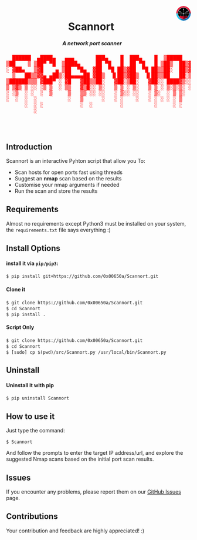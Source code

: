 <img src='./ico/icona.png' align=right style='border-radius:50%;width:40px;'>
<center>

# Scannort
<h5 align=center style='margin-right:35px'>A network port scanner</h5>


<pre style="color:red;text-align:center">
  ██████  ▄████▄   ▄▄▄       ███▄    █  ███▄    █  ▒█████   ██▀███  ▄▄▄█████▓
▒██    ▒ ▒██▀ ▀█  ▒████▄     ██ ▀█   █  ██ ▀█   █ ▒██▒  ██▒▓██ ▒ ██▒▓  ██▒ ▓▒
░ ▓██▄   ▒▓█    ▄ ▒██  ▀█▄  ▓██  ▀█ ██▒▓██  ▀█ ██▒▒██░  ██▒▓██ ░▄█ ▒▒ ▓██░ ▒░
  ▒   ██▒▒▓▓▄ ▄██▒░██▄▄▄▄██ ▓██▒  ▐▌██▒▓██▒  ▐▌██▒▒██   ██░▒██▀▀█▄  ░ ▓██▓ ░ 
▒██████▒▒▒ ▓███▀ ░ ▓█   ▓██▒▒██░   ▓██░▒██░   ▓██░░ ████▓▒░░██▓ ▒██▒  ▒██▒ ░ 
▒ ▒▓▒ ▒ ░░ ░▒ ▒  ░ ▒▒   ▓▒█░░ ▒░   ▒ ▒ ░ ▒░   ▒ ▒ ░ ▒░▒░▒░ ░ ▒▓ ░▒▓░  ▒ ░░   
░ ░▒  ░ ░  ░  ▒     ▒   ▒▒ ░░ ░░   ░ ▒░░ ░░   ░ ▒░  ░ ▒ ▒░   ░▒ ░ ▒░    ░    
░  ░  ░  ░          ░   ▒      ░   ░ ░    ░   ░ ░ ░ ░ ░ ▒    ░░   ░   ░      
      ░  ░ ░            ░  ░         ░          ░     ░ ░     ░              
         ░                                                                   
</pre>
</center>

<br>
<br>

## Introduction

Scannort is an interactive Pyhton script that allow you To:
* Scan hosts for open ports fast using threads
* Suggest an **nmap** scan based on the results
* Customise your nmap arguments if needed
* Run the scan and store the results

## Requirements

Almost no requirements except Python3 must be installed on 	your system, the `` requirements.txt `` file says everything :)

## Install Options

#### install it via ```pip/pip3```:

```console
$ pip install git+https://github.com/0x00650a/Scannort.git
```
#### Clone it 
```console
$ git clone https://github.com/0x00650a/Scannort.git
$ cd Scannort
$ pip install .
```
#### Script Only
```console
$ git clone https://github.com/0x00650a/Scannort.git 
$ cd Scannort
$ [sudo] cp $(pwd)/src/Scannort.py /usr/local/bin/Scannort.py
```
## Uninstall
#### Uninstall it with pip
```console
$ pip uninstall Scannort
```
## How to use it
Just type the command:
```console
$ Scannort
```
And follow the prompts to enter the target IP address/url, and explore the suggested Nmap scans based on the initial port scan results.
## Issues
If you encounter any problems, please report them on our <a href="https://github.com/0x00650a/Scannort/issues">GitHub Issues</a> page.
## Contributions
Your contribution and feedback are highly appreciated! :)
